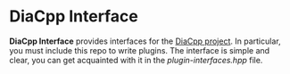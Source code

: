 # DiaCpp Interface

**DiaCpp Interface** provides interfaces for the [DiaCpp project](https://github.com/xqux/diacpp). In particular, you must include this repo to write plugins. The interface is simple and clear, you can get acquainted with it in the _plugin-interfaces.hpp_ file.
